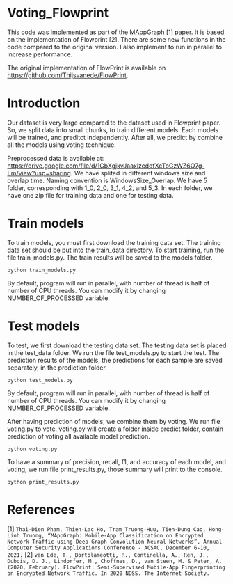 # Voting_Flowprint

This code was implemented as part of the MAppGraph [1] paper. It is based on the implementation of Flowprint [2]. There are some new functions in the code compared to the original version. I also implement to run in parallel to increase performance.

The original implementation of FlowPrint is available on https://github.com/Thijsvanede/FlowPrint.

# Introduction

Our dataset is very large compared to the dataset used in Flowprint paper. So, we split data into small chunks, to train different models. Each models will be trained, and preditct independently. After all, we predict by combine all the models using voting technique.

Preprocessed data is available at: https://drive.google.com/file/d/1GbXgjkvJaaxlzcddfXcToGzWZ6O7g-Em/view?usp=sharing.
We have splited in different windows size and overlap time. Naming convention is WindowsSize_Overlap. We have 5 folder, corresponding with 1_0, 2_0, 3_1, 4_2, and 5_3. In each folder, we have one zip file for training data and one for testing data.

# Train models

To train models, you must first download the training data set. The training data set should be put into the train_data directory. To start training, run the file train_models.py. The train results will be saved to the models folder.
```
python train_models.py
```

By default, program will run in parallel, with number of thread is half of number of CPU threads. You can modify it by changing NUMBER_OF_PROCESSED variable.

# Test models

To test, we first download the testing data set. The testing data set is placed in the test_data folder.
We run the file test_models.py to start the test. The prediction results of the models, the predictions for each sample are saved separately, in the prediction folder.
```
python test_models.py
```

By default, program will run in parallel, with number of thread is half of number of CPU threads. You can modify it by changing NUMBER_OF_PROCESSED variable.

After having prediction of models, we combine them by voting. We run file voting.py to vote. voting.py will create a folder inside predict folder, contain prediction of voting all available model prediction.
```
python voting.py
```

To have a summary of precision, recall, f1, and accuracy of each model, and voting, we run file print_results.py, those summary will print to the console.
```
python print_results.py
```


# References
[1] `Thai-Dien Pham, Thien-Lac Ho, Tram Truong-Huu, Tien-Dung Cao, Hong-Linh Truong, “MAppGraph: Mobile-App Classification on Encrypted Network Traffic using Deep Graph Convolution Neural Networks”, Annual Computer Security Applications Conference - ACSAC, December 6-10, 2021.`
[2] `van Ede, T., Bortolameotti, R., Continella, A., Ren, J., Dubois, D. J., Lindorfer, M., Choffnes, D., van Steen, M. & Peter, A. (2020, February). FlowPrint: Semi-Supervised Mobile-App Fingerprinting on Encrypted Network Traffic. In 2020 NDSS. The Internet Society.`
